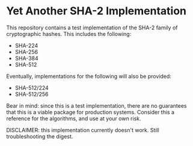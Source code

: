 # Yet Another SHA-2 Implementation

This repository contains a test implementation of the SHA-2 family of cryptographic hashes. This includes the following:
- SHA-224
- SHA-256
- SHA-384
- SHA-512

Eventually, implementations for the following will also be provided:
- SHA-512/224
- SHA-512/256

Bear in mind: since this is a test implementation, there are no guarantees that this is a viable package for production systems. Consider this a reference for the algorithms, and use at your own risk.

DISCLAIMER: this implementation currently doesn't work. Still troubleshooting the digest.